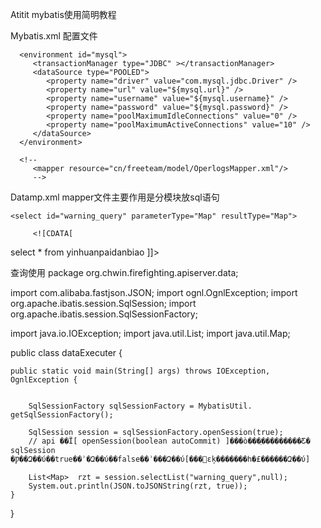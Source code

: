 Atitit mybatis使用简明教程

Mybatis.xml  配置文件

<?xml version="1.0" encoding="UTF-8"?>
<!DOCTYPE configuration 
PUBLIC "-//mybatis.org//DTD Config 3.0//EN" 
"http://mybatis.org/dtd/mybatis-3-config.dtd">
<configuration>
<!--
    <properties resource="db.properties"></properties>
-->
   <settings>
   <!--   
      <setting name="defaultExecutorType" value="REUSE" />
      -->
      <setting name="defaultStatementTimeout" value="30000" />
   </settings>

 
   <environments default="mysql">
       
      <environment id="mysql">
         <transactionManager type="JDBC" ></transactionManager>
         <dataSource type="POOLED">
            <property name="driver" value="com.mysql.jdbc.Driver" />
            <property name="url" value="${mysql.url}" />
            <property name="username" value="${mysql.username}" />
            <property name="password" value="${mysql.password}" />
            <property name="poolMaximumIdleConnections" value="0" />
            <property name="poolMaximumActiveConnections" value="10" />
         </dataSource>
      </environment>
   </environments>

   <mappers>
    <mapper class="org.chwin.firefighting.apiserver.data.MybatisMapperCls"/>
      <mapper resource="datamp.xml" />
      
      <!--   
         <mapper resource="cn/freeteam/model/OperlogsMapper.xml"/>
         -->
   </mappers> 
</configuration>



Datamp.xml   mapper文件主要作用是分模块放sql语句

<?xml version="1.0" encoding="UTF-8" ?>
<!DOCTYPE mapper  PUBLIC "-//ibatis.apache.org//DTD Mapper 3.0//EN"  "http://ibatis.apache.org/dtd/ibatis-3-mapper.dtd">



<!-- todox o91 jeig nameespace will be   attach resultType zuchen yg  fullNameClass for map -->
<mapper namespace="/" >

    <select id="warning_query" parameterType="Map" resultType="Map">

         <![CDATA[
select * from yinhuanpaidanbiao
 ]]>

</mapper>


查询使用
package org.chwin.firefighting.apiserver.data;

import com.alibaba.fastjson.JSON;
import ognl.OgnlException;
import org.apache.ibatis.session.SqlSession;
import org.apache.ibatis.session.SqlSessionFactory;

import java.io.IOException;
import java.util.List;
import java.util.Map;

public class dataExecuter {

    public static void main(String[] args) throws IOException, OgnlException {


        SqlSessionFactory sqlSessionFactory = MybatisUtil. getSqlSessionFactory();

        SqlSession session = sqlSessionFactory.openSession(true);
        // api ��Ϊ[ openSession(boolean autoCommit) ]���ò���ֵ���������Ƹ� sqlSession �Ƿ��Զ��ύ��true��ʾ�Զ��ύ��false��ʾ���Զ��ύ[���޲εķ�������һ�£������Զ��ύ]

        List<Map>  rzt = session.selectList("warning_query",null);
        System.out.println(JSON.toJSONString(rzt, true));
    }
}


